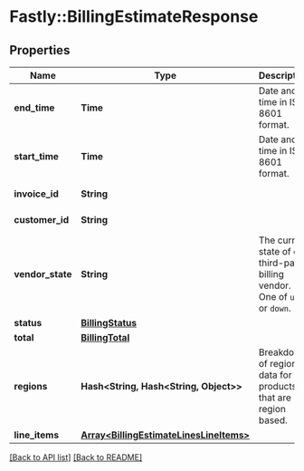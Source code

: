 # Fastly::BillingEstimateResponse

## Properties

| Name | Type | Description | Notes |
| ---- | ---- | ----------- | ----- |
| **end_time** | **Time** | Date and time in ISO 8601 format. | [optional][readonly] |
| **start_time** | **Time** | Date and time in ISO 8601 format. | [optional][readonly] |
| **invoice_id** | **String** |  | [optional][readonly] |
| **customer_id** | **String** |  | [optional][readonly] |
| **vendor_state** | **String** | The current state of our third-party billing vendor. One of `up` or `down`. | [optional][readonly] |
| **status** | [**BillingStatus**](BillingStatus.md) |  | [optional] |
| **total** | [**BillingTotal**](BillingTotal.md) |  | [optional] |
| **regions** | **Hash&lt;String, Hash&lt;String, Object&gt;&gt;** | Breakdown of regional data for products that are region based. | [optional] |
| **line_items** | [**Array&lt;BillingEstimateLinesLineItems&gt;**](BillingEstimateLinesLineItems.md) |  | [optional] |

[[Back to API list]](../../README.md#endpoints) [[Back to README]](../../README.md)

